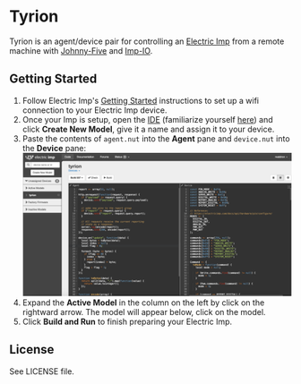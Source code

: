 # Tyrion

Tyrion is an agent/device pair for controlling an [Electric Imp](https://electricimp.com/) from a remote machine with [Johnny-Five](https://github.com/rwaldron/johnny-five) and [Imp-IO](https://github.com/rwaldron/imp-io). 

## Getting Started

1. Follow Electric Imp's [Getting Started](https://electricimp.com/docs/gettingstarted/) instructions to set up a wifi connection to your Electric Imp device. 
2. Once your Imp is setup, open the [IDE](https://ide.electricimp.com/ide) (familiarize yourself [here](https://electricimp.com/docs/gettingstarted/ide/)) and click **Create New Model**, give it a name and assign it to your device.
3. Paste the contents of `agent.nut` into the **Agent** pane and `device.nut` into the **Device** pane: 
![Imp Setup](https://raw.githubusercontent.com/rwaldron/tyrion/master/imp-setup.png)
4. Expand the **Active Model** in the column on the left by click on the rightward arrow. The model will appear below, click on the model.
4. Click **Build and Run** to finish preparing your Electric Imp.


## License
See LICENSE file.


